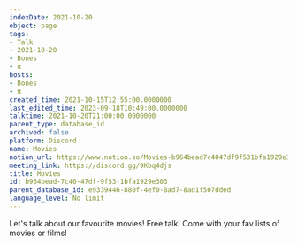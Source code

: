 ```yaml
---
indexDate: 2021-10-20
object: page
tags:
- Talk
- 2021-10-20
- Bones
- π
hosts:
- Bones
- π
created_time: 2021-10-15T12:55:00.0000000
last_edited_time: 2023-09-18T10:49:00.0000000
talktime: 2021-10-20T21:00:00.0000000
parent_type: database_id
archived: false
platform: Discord
name: Movies
notion_url: https://www.notion.so/Movies-b964bead7c4047df9f531bfa1929e303
meeting_link: https://discord.gg/9Kbq4djs
title: Movies
id: b964bead-7c40-47df-9f53-1bfa1929e303
parent_database_id: e9339446-880f-4ef0-8ad7-8ad1f507dded
language_level: No limit
---
```


Let's talk about our favourite movies!
Free talk! Come with your fav lists of movies or films!


